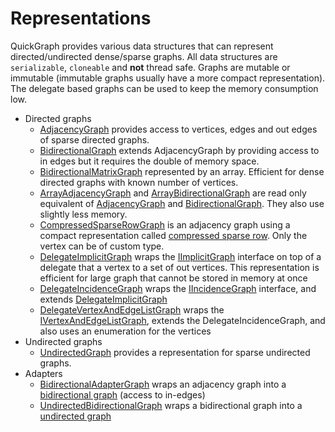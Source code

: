 # Representations

QuickGraph provides various data structures that can represent directed/undirected dense/sparse graphs. All data structures are `serializable`, `cloneable` and **not** thread safe. Graphs are mutable or immutable (immutable graphs usually have a more compact representation). The delegate based graphs can be used to keep the memory consumption low.

* Directed graphs
  * [AdjacencyGraph](AdjacencyGraph.md) provides access to vertices, edges and out edges of sparse directed graphs.
  * [BidirectionalGraph](BidirectionalGraph.md) extends AdjacencyGraph by providing access to in edges but it requires the double of memory space.
  * [BidirectionalMatrixGraph](BidirectionalMatrixGraph.md) represented by an array. Efficient for dense directed graphs with known number of vertices.
  * [ArrayAdjacencyGraph](ArrayAdjacencyGraph.md) and [ArrayBidirectionalGraph](ArrayBidirectionalGraph.md) are read only equivalent of [AdjacencyGraph](AdjacencyGraph.md) and [BidirectionalGraph](BidirectionalGraph.md). They also use slightly less memory.
  * [CompressedSparseRowGraph](CompressedSparseRowGraph.md) is an adjacency graph using a compact representation called [compressed sparse row](http://www.cs.utk.edu/~dongarra/etemplates/node373.html). Only the vertex can be of custom type.
  * [DelegateImplicitGraph](DelegateImplicitGraph) wraps the [IImplicitGraph](IImplicitGraph) interface on top of a delegate that a vertex to a set of out vertices. This representation is efficient for large graph that cannot be stored in memory at once
  * [DelegateIncidenceGraph](DelegateIncidenceGraph) wraps the [IIncidenceGraph](IIncidenceGraph) interface, and extends [DelegateImplicitGraph](DelegateImplicitGraph)
  * [DelegateVertexAndEdgeListGraph](DelegateVertexAndEdgeListGraph) wraps the [IVertexAndEdgeListGraph](IVertexAndEdgeListGraph), extends the DelegateIncidenceGraph, and also uses an enumeration for the vertices
* Undirected graphs
  * [UndirectedGraph](UndirectedGraph) provides a representation for sparse undirected graphs.
* Adapters
  * [BidirectionalAdapterGraph](BidirectionalAdapterGraph) wraps an adjacency graph into a [bidirectional graph](BidirectionalGraph) (access to in-edges)
  * [UndirectedBidirectionalGraph](UndirectedBidirectionalGraph) wraps a bidirectional graph into a [undirected graph](UndirectedGraph)